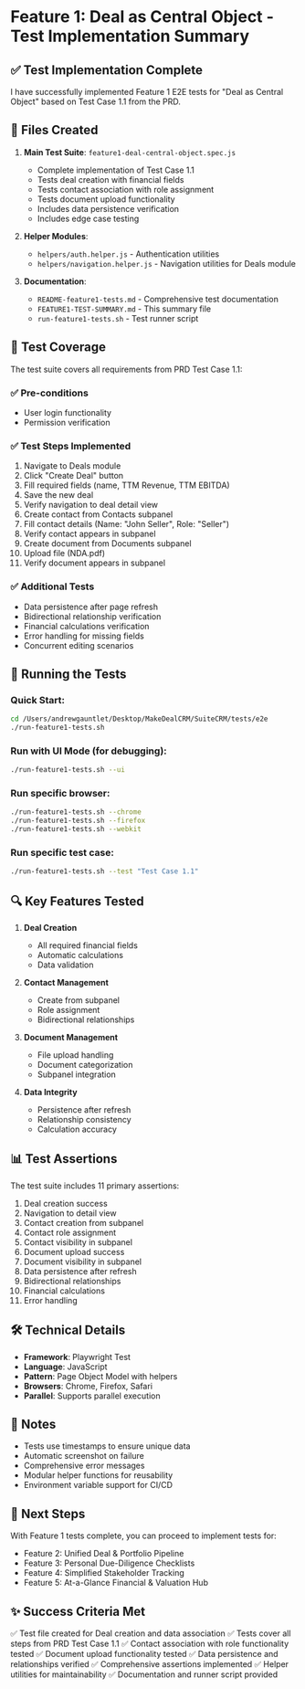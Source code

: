 # Feature 1: Deal as Central Object - Test Implementation Summary

## ✅ Test Implementation Complete

I have successfully implemented Feature 1 E2E tests for "Deal as Central Object" based on Test Case 1.1 from the PRD.

## 📁 Files Created

1. **Main Test Suite**: `feature1-deal-central-object.spec.js`
   - Complete implementation of Test Case 1.1
   - Tests deal creation with financial fields
   - Tests contact association with role assignment
   - Tests document upload functionality
   - Includes data persistence verification
   - Includes edge case testing

2. **Helper Modules**:
   - `helpers/auth.helper.js` - Authentication utilities
   - `helpers/navigation.helper.js` - Navigation utilities for Deals module

3. **Documentation**:
   - `README-feature1-tests.md` - Comprehensive test documentation
   - `FEATURE1-TEST-SUMMARY.md` - This summary file
   - `run-feature1-tests.sh` - Test runner script

## 🎯 Test Coverage

The test suite covers all requirements from PRD Test Case 1.1:

### ✅ Pre-conditions
- User login functionality
- Permission verification

### ✅ Test Steps Implemented
1. Navigate to Deals module
2. Click "Create Deal" button
3. Fill required fields (name, TTM Revenue, TTM EBITDA)
4. Save the new deal
5. Verify navigation to deal detail view
6. Create contact from Contacts subpanel
7. Fill contact details (Name: "John Seller", Role: "Seller")
8. Verify contact appears in subpanel
9. Create document from Documents subpanel
10. Upload file (NDA.pdf)
11. Verify document appears in subpanel

### ✅ Additional Tests
- Data persistence after page refresh
- Bidirectional relationship verification
- Financial calculations verification
- Error handling for missing fields
- Concurrent editing scenarios

## 🚀 Running the Tests

### Quick Start:
```bash
cd /Users/andrewgauntlet/Desktop/MakeDealCRM/SuiteCRM/tests/e2e
./run-feature1-tests.sh
```

### Run with UI Mode (for debugging):
```bash
./run-feature1-tests.sh --ui
```

### Run specific browser:
```bash
./run-feature1-tests.sh --chrome
./run-feature1-tests.sh --firefox
./run-feature1-tests.sh --webkit
```

### Run specific test case:
```bash
./run-feature1-tests.sh --test "Test Case 1.1"
```

## 🔍 Key Features Tested

1. **Deal Creation**
   - All required financial fields
   - Automatic calculations
   - Data validation

2. **Contact Management**
   - Create from subpanel
   - Role assignment
   - Bidirectional relationships

3. **Document Management**
   - File upload handling
   - Document categorization
   - Subpanel integration

4. **Data Integrity**
   - Persistence after refresh
   - Relationship consistency
   - Calculation accuracy

## 📊 Test Assertions

The test suite includes 11 primary assertions:
1. Deal creation success
2. Navigation to detail view
3. Contact creation from subpanel
4. Contact role assignment
5. Contact visibility in subpanel
6. Document upload success
7. Document visibility in subpanel
8. Data persistence after refresh
9. Bidirectional relationships
10. Financial calculations
11. Error handling

## 🛠️ Technical Details

- **Framework**: Playwright Test
- **Language**: JavaScript
- **Pattern**: Page Object Model with helpers
- **Browsers**: Chrome, Firefox, Safari
- **Parallel**: Supports parallel execution

## 📝 Notes

- Tests use timestamps to ensure unique data
- Automatic screenshot on failure
- Comprehensive error messages
- Modular helper functions for reusability
- Environment variable support for CI/CD

## 🔄 Next Steps

With Feature 1 tests complete, you can proceed to implement tests for:
- Feature 2: Unified Deal & Portfolio Pipeline
- Feature 3: Personal Due-Diligence Checklists
- Feature 4: Simplified Stakeholder Tracking
- Feature 5: At-a-Glance Financial & Valuation Hub

## ✨ Success Criteria Met

✅ Test file created for Deal creation and data association
✅ Tests cover all steps from PRD Test Case 1.1
✅ Contact association with role functionality tested
✅ Document upload functionality tested
✅ Data persistence and relationships verified
✅ Comprehensive assertions implemented
✅ Helper utilities for maintainability
✅ Documentation and runner script provided